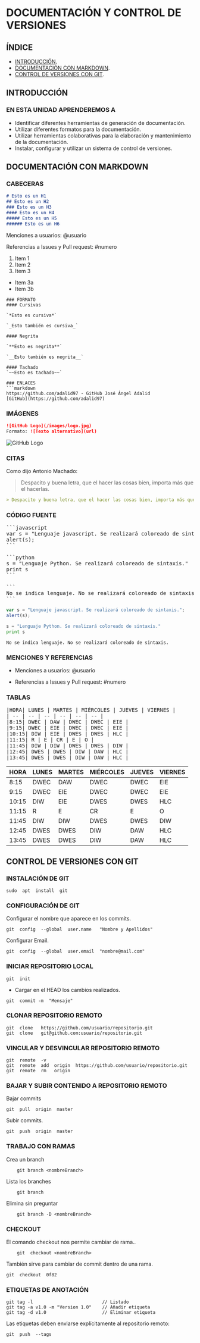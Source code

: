 # DOCUMENTACIÓN Y CONTROL DE VERSIONES

## ÍNDICE
- [INTRODUCCIÓN](##INTRODUCCIÓN).
- [DOCUMENTACIÓN CON MARKDOWN](#DOCUMENTACIÓN-CON-MARKDOWN).
- [CONTROL DE VERSIONES CON GIT](#CONTROL-DE-VERSIONES-CON-GIT).

## INTRODUCCIÓN
### EN ESTA UNIDAD APRENDEREMOS A
 - Identificar diferentes herramientas de generación de documentación.
 - Utilizar diferentes formatos para la documentación.
 - Utilizar herramientas colaborativas para la elaboración y mantenimiento de la documentación.
 - Instalar, configurar y utilizar un sistema de control de versiones.

## DOCUMENTACIÓN CON MARKDOWN
### CABECERAS
```markdown
# Esto es un H1
## Esto es un H2
### Esto es un H3
#### Esto es un H4
##### Esto es un H5
###### Esto es un H6
```
Menciones a usuarios: @usuario

Referencias a Issues y Pull request: #numero
1. Item 1
2. Item 2
3. Item 3
 * Item 3a
 * Item 3b
```
### FORMATO
#### Cursivas

`*Esto es cursiva*`

`_Esto también es cursiva_`

#### Negrita

`**Esto es negrita**`

`__Esto también es negrita__`

#### Tachado
`~~Esto es tachado~~`

### ENLACES
```markdown
https://github.com/adalid97 - GitHub José Ángel Adalid
[GitHub](https://github.com/adalid97)
```

### IMÁGENES
```markdown
![GitHub Logo](/images/logo.jpg)
Formato: ![Texto alternativo](url)
```
![GitHub Logo](https://steemitimages.com/640x0/https://camo.githubusercontent.com/7710b43d0476b6f6d4b4b2865e35c108f69991f3/68747470733a2f2f7777772e69636f6e66696e6465722e636f6d2f646174612f69636f6e732f6f637469636f6e732f313032342f6d61726b2d6769746875622d3235362e706e67)

### CITAS
Como dijo Antonio Machado:
> Despacito y buena letra, que el hacer las cosas bien, importa más que el hacerlas.

```markdown
> Despacito y buena letra, que el hacer las cosas bien, importa más que el hacerlas.
```
### CÓDIGO FUENTE
<pre>
```javascript
var s = "Lenguaje javascript. Se realizará coloreado de sintaxis.";
alert(s); 
```

```python
s = "Lenguaje Python. Se realizará coloreado de sintaxis."
print s
```

```
No se indica lenguaje. No se realizará coloreado de sintaxis. 
```
</pre>

```javascript
var s = "Lenguaje javascript. Se realizará coloreado de sintaxis.";
alert(s); 
```

```python
s = "Lenguaje Python. Se realizará coloreado de sintaxis."
print s
```

```
No se indica lenguaje. No se realizará coloreado de sintaxis. 
```

### MENCIONES Y REFERENCIAS
 - Menciones a usuarios: @usuario

 - Referencias a Issues y Pull request: #numero

### TABLAS
<pre>
|HORA| LUNES | MARTES | MIÉRCOLES | JUEVES | VIERNES |
| -- | -- | -- | -- | -- | -- |
|8:15| DWEC | DAW | DWEC | DWEC | EIE |
|9:15| DWEC | EIE | DWEC | DWEC | EIE |
|10:15| DIW | EIE | DWES | DWES | HLC |
|11:15| R | E | CR | E | O |
|11:45| DIW | DIW | DWES | DWES | DIW |
|12:45| DWES | DWES | DIW | DAW | HLC |
|13:45| DWES | DWES | DIW | DAW | HLC |
</pre>

|HORA| LUNES | MARTES | MIÉRCOLES | JUEVES | VIERNES |
| -- | -- | -- | -- | -- | -- |
|8:15| DWEC | DAW | DWEC | DWEC | EIE |
|9:15| DWEC | EIE | DWEC | DWEC | EIE |
|10:15| DIW | EIE | DWES | DWES | HLC |
|11:15| R | E | CR | E | O |
|11:45| DIW | DIW | DWES | DWES | DIW |
|12:45| DWES | DWES | DIW | DAW | HLC |
|13:45| DWES | DWES | DIW | DAW | HLC |

## CONTROL DE VERSIONES CON GIT
### INSTALACIÓN DE GIT
```ssh
sudo  apt  install  git
```
### CONFIGURACIÓN DE GIT
Configurar el nombre que aparece en los commits.
```ssh
git  config  --global  user.name   "Nombre y Apellidos"
```
Configurar Email.
```ssh
git  config  --global  user.email  "nombre@mail.com"
```

### INICIAR REPOSITORIO LOCAL
```ssh
git  init
```
  - Cargar en el HEAD los cambios realizados.
```ssh
git  commit -m  "Mensaje"
```

### CLONAR REPOSITORIO REMOTO
```ssh
git  clone   https://github.com/usuario/repositorio.git
git  clone   git@github.com:usuario/repositorio.git
```
### VINCULAR Y DESVINCULAR REPOSITORIO REMOTO
```ssh
git  remote  -v
git  remote  add  origin  https://github.com/usuario/repositorio.git
git  remote  rm   origin
```
### BAJAR Y SUBIR CONTENIDO A REPOSITORIO REMOTO
Bajar commits
```ssh
git  pull  origin  master
```
Subir commits.
```ssh
git  push  origin  master
```

### TRABAJO CON RAMAS
Crea un branch
```ssh
	git branch <nombreBranch>
```
Lista los branches
```ssh
	git branch
```

Elimina sin preguntar
```ssh
	git branch -D <nombreBranch>
```

### CHECKOUT
El comando checkout nos permite cambiar de rama..
```ssh
	git  checkout <nombreBranch>
```

También sirve para cambiar de commit dentro de una rama.
```ssh
git  checkout  0f82
```
### ETIQUETAS DE ANOTACIÓN
```ssh
git tag -l                          // Listado
git tag -a v1.0 -m "Version 1.0"    // Añadir etiqueta
git tag -d v1.0                     // Eliminar etiqueta
```
Las etiquetas deben enviarse explícitamente al repositorio remoto:
```ssh
git  push  --tags
```